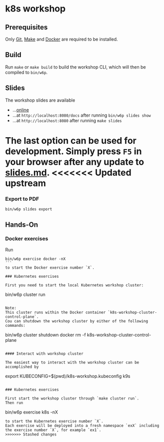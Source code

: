# k8s workshop

## Prerequisites

Only [Git](https://www.atlassian.com/git/tutorials/install-git), [Make](https://www.gnu.org/software/make/) and [Docker](https://docs.docker.com/get-docker/) are required to be installed.

## Build

Run `make` or `make build` to build the workshop CLI, which will then be compiled to `bin/w6p`.

## Slides

The workshop slides are available
- ...[online](https://x-cellent.github.io/k8s-workshop)
- ...at `http://localhost:8080/docs` after running `bin/w6p slides show`
- ...at `http://localhost:8080` after running `make slides`

The last option can be used for development.
Simply press `F5` in your browser after any update to [slides.md](./docs/slides.md).
<<<<<<< Updated upstream
=======

### Export to PDF

```
bin/w6p slides export
```

## Hands-On

### Docker exercises
Run
```
bin/w6p exercise docker -nX
´``
to start the Docker exercise number `X`.

### Kubernetes exercises

First you need to start the local Kubernetes workshop cluster:
```
bin/w6p cluster run
```

Note:
This cluster runs within the Docker container `k8s-workshop-cluster-control-plane`.
Cou can shutdown the workshop cluster by either of the following commands:
```
bin/w6p cluster shutdown
docker rm -f k8s-workshop-cluster-control-plane
```

#### Interact with workshop cluster

The easiest way to interact with the workshop cluster can be accomplished by
```
export KUBECONFIG=$(pwd)/k8s-workshop.kubeconfig
k9s
```

### Kubernetes exercises

First start the workshop cluster through `make cluster run`.
Then run
```
bin/w6p exercise k8s -nX
```
to start the Kubernetes exercise number `X`.
Each exercise will be deployed into a fresh namespace `exX` including the exercise number `X`, for example `ex1`.
>>>>>>> Stashed changes
